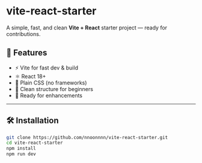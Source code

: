 # vite-react-starter

A simple, fast, and clean **Vite + React** starter project — ready for contributions.

## 🚀 Features

- ⚡ Vite for fast dev & build
- ⚛️ React 18+
- 🎨 Plain CSS (no frameworks)
- 🧼 Clean structure for beginners
- 🧪 Ready for enhancements

---

## 🛠 Installation

```bash
git clone https://github.com/nnoonnnn/vite-react-starter.git
cd vite-react-starter
npm install
npm run dev

